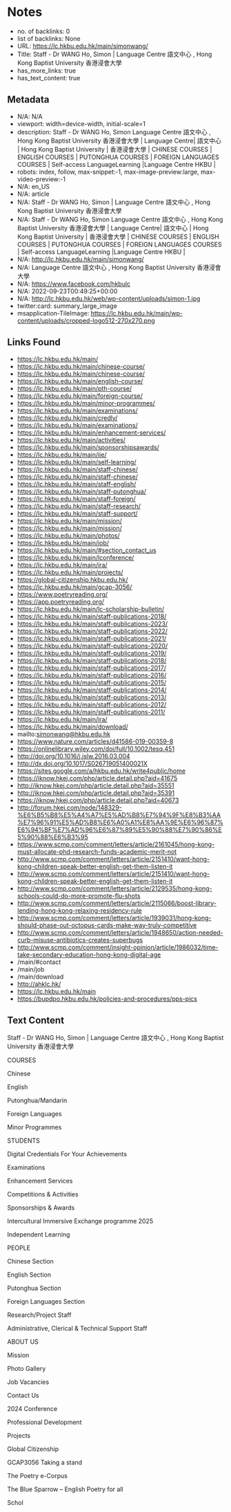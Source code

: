 # Notes
- no. of backlinks: 0
- list of backlinks: None
- URL: https://lc.hkbu.edu.hk/main/simonwang/
- Title: Staff - Dr WANG Ho, Simon | Language Centre 語文中心 , Hong Kong Baptist University 香港浸會大學
- has_more_links: true
- has_text_content: true

## Metadata
- N/A: N/A
- viewport: width=device-width, initial-scale=1
- description: Staff - Dr WANG Ho, Simon Language Centre 語文中心 , Hong Kong Baptist University 香港浸會大學 | Language Centre| 語文中心 | Hong Kong Baptist University | 香港浸會大學 | CHINESE COURSES | ENGLISH COURSES | PUTONGHUA COURSES | FOREIGN LANGUAGES COURSES | Self-access LanguageLearning |Language Centre HKBU |
- robots: index, follow, max-snippet:-1, max-image-preview:large, max-video-preview:-1
- N/A: en_US
- N/A: article
- N/A: Staff - Dr WANG Ho, Simon | Language Centre 語文中心 , Hong Kong Baptist University 香港浸會大學
- N/A: Staff - Dr WANG Ho, Simon Language Centre 語文中心 , Hong Kong Baptist University 香港浸會大學 | Language Centre| 語文中心 | Hong Kong Baptist University | 香港浸會大學 | CHINESE COURSES | ENGLISH COURSES | PUTONGHUA COURSES | FOREIGN LANGUAGES COURSES | Self-access LanguageLearning |Language Centre HKBU |
- N/A: http://lc.hkbu.edu.hk/main/simonwang/
- N/A: Language Centre 語文中心 , Hong Kong Baptist University 香港浸會大學
- N/A: https://www.facebook.com/hkbulc
- N/A: 2022-09-23T00:49:25+00:00
- N/A: http://lc.hkbu.edu.hk/web/wp-content/uploads/simon-1.jpg
- twitter:card: summary_large_image
- msapplication-TileImage: https://lc.hkbu.edu.hk/main/wp-content/uploads/cropped-logo512-270x270.png

## Links Found
- https://lc.hkbu.edu.hk/main/
- https://lc.hkbu.edu.hk/main/chinese-course/
- https://lc.hkbu.edu.hk/main/chinese-course/
- https://lc.hkbu.edu.hk/main/english-course/
- https://lc.hkbu.edu.hk/main/pth-course/
- https://lc.hkbu.edu.hk/main/foreign-course/
- https://lc.hkbu.edu.hk/main/minor-programmes/
- https://lc.hkbu.edu.hk/main/examinations/
- https://lc.hkbu.edu.hk/main/credly/
- https://lc.hkbu.edu.hk/main/examinations/
- https://lc.hkbu.edu.hk/main/enhancement-services/
- https://lc.hkbu.edu.hk/main/activities/
- https://lc.hkbu.edu.hk/main/sponsorshipsawards/
- https://lc.hkbu.edu.hk/main/iie/
- https://lc.hkbu.edu.hk/main/self-learning/
- https://lc.hkbu.edu.hk/main/staff-chinese/
- https://lc.hkbu.edu.hk/main/staff-chinese/
- https://lc.hkbu.edu.hk/main/staff-english/
- https://lc.hkbu.edu.hk/main/staff-putonghua/
- https://lc.hkbu.edu.hk/main/staff-foreign/
- https://lc.hkbu.edu.hk/main/staff-research/
- https://lc.hkbu.edu.hk/main/staff-support/
- https://lc.hkbu.edu.hk/main/mission/
- https://lc.hkbu.edu.hk/main/mission/
- https://lc.hkbu.edu.hk/main/photos/
- https://lc.hkbu.edu.hk/main/job/
- https://lc.hkbu.edu.hk/main/#section_contact_us
- https://lc.hkbu.edu.hk/main/lconference/
- https://lc.hkbu.edu.hk/main/ira/
- https://lc.hkbu.edu.hk/main/projects/
- https://global-citizenship.hkbu.edu.hk/
- https://lc.hkbu.edu.hk/main/gcap-3056/
- https://www.poetryreading.org/
- https://app.poetryreading.org/
- https://lc.hkbu.edu.hk/main/lc-scholarship-bulletin/
- https://lc.hkbu.edu.hk/main/staff-publications-2018/
- https://lc.hkbu.edu.hk/main/staff-publications-2023/
- https://lc.hkbu.edu.hk/main/staff-publications-2022/
- https://lc.hkbu.edu.hk/main/staff-publications-2021/
- https://lc.hkbu.edu.hk/main/staff-publications-2020/
- https://lc.hkbu.edu.hk/main/staff-publications-2019/
- https://lc.hkbu.edu.hk/main/staff-publications-2018/
- https://lc.hkbu.edu.hk/main/staff-publications-2017/
- https://lc.hkbu.edu.hk/main/staff-publications-2016/
- https://lc.hkbu.edu.hk/main/staff-publications-2015/
- https://lc.hkbu.edu.hk/main/staff-publications-2014/
- https://lc.hkbu.edu.hk/main/staff-publications-2013/
- https://lc.hkbu.edu.hk/main/staff-publications-2012/
- https://lc.hkbu.edu.hk/main/staff-publications-2011/
- https://lc.hkbu.edu.hk/main/ira/
- https://lc.hkbu.edu.hk/main/download/
- mailto:simonwang@hkbu.edu.hk
- https://www.nature.com/articles/d41586-019-00359-8
- https://onlinelibrary.wiley.com/doi/full/10.1002/tesq.451
- http://doi.org/10.1016/j.jslw.2016.03.004
- http://dx.doi.org/10.1017/S026719051400021X
- https://sites.google.com/a/hkbu.edu.hk/write4public/home
- https://iknow.hkej.com/php/article.detail.php?aid=41675
- http://iknow.hkej.com/php/article.detail.php?aid=35551
- http://iknow.hkej.com/php/article.detail.php?aid=35391
- https://iknow.hkej.com/php/article.detail.php?aid=40673
- http://forum.hkej.com/node/148329-%E6%B5%B8%E5%A4%A7%E5%AD%B8%E7%94%9F%E8%B3%AA%E7%96%91%E5%AD%B8%E6%A0%A1%E8%AA%9E%E6%96%87%E6%94%BF%E7%AD%96%E6%87%89%E5%90%88%E7%90%86%E5%90%88%E6%B3%95
- https://www.scmp.com/comment/letters/article/2161045/hong-kong-must-allocate-phd-research-funds-academic-merit-not
- http://www.scmp.com/comment/letters/article/2151410/want-hong-kong-children-speak-better-english-get-them-listen-it
- http://www.scmp.com/comment/letters/article/2151410/want-hong-kong-children-speak-better-english-get-them-listen-it
- http://www.scmp.com/comment/letters/article/2129535/hong-kong-schools-could-do-more-promote-flu-shots
- http://www.scmp.com/comment/letters/article/2115066/boost-library-lending-hong-kong-relaxing-residency-rule
- http://www.scmp.com/comment/letters/article/1939031/hong-kong-should-phase-out-octopus-cards-make-way-truly-competitive
- http://www.scmp.com/comment/letters/article/1948650/action-needed-curb-misuse-antibiotics-creates-superbugs
- http://www.scmp.com/comment/insight-opinion/article/1986032/time-take-secondary-education-hong-kong-digital-age
- /main/#contact
- /main/job
- /main/download
- http://ahklc.hk/
- https://lc.hkbu.edu.hk/main
- https://bupdpo.hkbu.edu.hk/policies-and-procedures/pps-pics

## Text Content
Staff - Dr WANG Ho, Simon | Language Centre 語文中心 , Hong Kong Baptist University 香港浸會大學










































































































 
































 














COURSES




Chinese


English


Putonghua/Mandarin


Foreign Languages


Minor Programmes






STUDENTS




Digital Credentials For Your Achievements


Examinations


Enhancement Services


Competitions & Activities


Sponsorships & Awards




Intercultural Immersive Exchange programme 2025






Independent Learning






PEOPLE




Chinese Section


English Section


Putonghua Section


Foreign Languages Section


Research/Project Staff


Administrative, Clerical & Technical Support Staff






ABOUT US




Mission


Photo Gallery


Job Vacancies


Contact Us






2024 Conference


Professional Development




Projects




Global Citizenship


GCAP3056 Taking a stand


The Poetry e-Corpus


The Blue Sparrow – English Poetry for all






Schol
